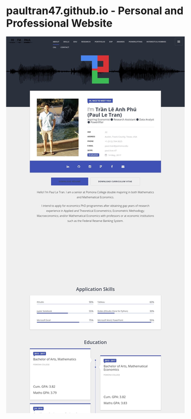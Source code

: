 # paultran47.github.io - Personal and Professional Website
![Current Website Preview](/img/website-preview.jpeg)
